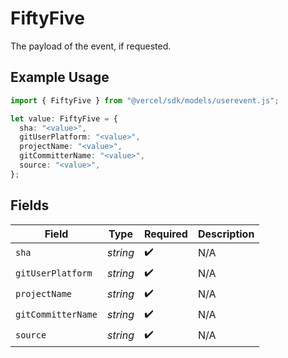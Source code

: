 # FiftyFive

The payload of the event, if requested.

## Example Usage

```typescript
import { FiftyFive } from "@vercel/sdk/models/userevent.js";

let value: FiftyFive = {
  sha: "<value>",
  gitUserPlatform: "<value>",
  projectName: "<value>",
  gitCommitterName: "<value>",
  source: "<value>",
};
```

## Fields

| Field              | Type               | Required           | Description        |
| ------------------ | ------------------ | ------------------ | ------------------ |
| `sha`              | *string*           | :heavy_check_mark: | N/A                |
| `gitUserPlatform`  | *string*           | :heavy_check_mark: | N/A                |
| `projectName`      | *string*           | :heavy_check_mark: | N/A                |
| `gitCommitterName` | *string*           | :heavy_check_mark: | N/A                |
| `source`           | *string*           | :heavy_check_mark: | N/A                |